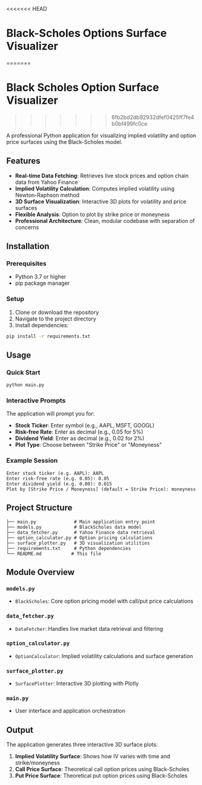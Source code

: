 <<<<<<< HEAD
# Black-Scholes Options Surface Visualizer
=======
# Black Scholes Option Surface Visualizer
>>>>>>> 6fb2bd2db92932dfef0425ff7fe4b0bf499fc0ce

A professional Python application for visualizing implied volatility and option price surfaces using the Black-Scholes model.

## Features

- **Real-time Data Fetching**: Retrieves live stock prices and option chain data from Yahoo Finance
- **Implied Volatility Calculation**: Computes implied volatility using Newton-Raphson method
- **3D Surface Visualization**: Interactive 3D plots for volatility and price surfaces
- **Flexible Analysis**: Option to plot by strike price or moneyness
- **Professional Architecture**: Clean, modular codebase with separation of concerns

## Installation

### Prerequisites
- Python 3.7 or higher
- pip package manager

### Setup
1. Clone or download the repository
2. Navigate to the project directory
3. Install dependencies:
```bash
pip install -r requirements.txt
```

## Usage

### Quick Start
```bash
python main.py
```

### Interactive Prompts
The application will prompt you for:
- **Stock Ticker**: Enter symbol (e.g., AAPL, MSFT, GOOGL)
- **Risk-free Rate**: Enter as decimal (e.g., 0.05 for 5%)
- **Dividend Yield**: Enter as decimal (e.g., 0.02 for 2%)
- **Plot Type**: Choose between "Strike Price" or "Moneyness"

### Example Session
```
Enter stock ticker (e.g. AAPL): AAPL
Enter risk-free rate (e.g. 0.05): 0.05
Enter dividend yield (e.g. 0.00): 0.015
Plot by [Strike Price / Moneyness] (default = Strike Price): moneyness
```

## Project Structure

```
├── main.py              # Main application entry point
├── models.py            # BlackScholes data model
├── data_fetcher.py      # Yahoo Finance data retrieval
├── option_calculator.py # Option pricing calculations
├── surface_plotter.py   # 3D visualization utilities
├── requirements.txt     # Python dependencies
└── README.md           # This file
```

## Module Overview

### `models.py`
- `BlackScholes`: Core option pricing model with call/put price calculations

### `data_fetcher.py`
- `DataFetcher`: Handles live market data retrieval and filtering

### `option_calculator.py`
- `OptionCalculator`: Implied volatility calculations and surface generation

### `surface_plotter.py`
- `SurfacePlotter`: Interactive 3D plotting with Plotly

### `main.py`
- User interface and application orchestration

## Output

The application generates three interactive 3D surface plots:
1. **Implied Volatility Surface**: Shows how IV varies with time and strike/moneyness
2. **Call Price Surface**: Theoretical call option prices using Black-Scholes
3. **Put Price Surface**: Theoretical put option prices using Black-Scholes

